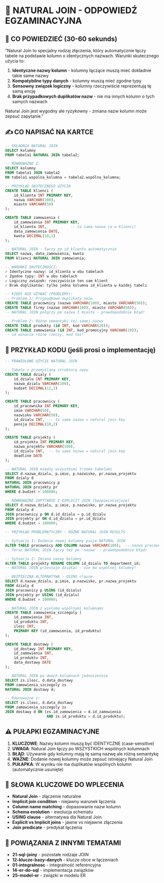 # 🔗 NATURAL JOIN - ODPOWIEDŹ EGZAMINACYJNA

## 📖 CO POWIEDZIEĆ (30-60 sekunds)

"Natural Join to specjalny rodzaj złączenia, który automatycznie łączy tabele na podstawie kolumn o identycznych nazwach. Warunki skutecznego użycia to:

1. **Identyczne nazwy kolumn** - kolumny łączące muszą mieć dokładnie takie same nazwy
2. **Kompatybilne typy danych** - kolumny muszą mieć zgodne typy
3. **Sensowny związek logiczny** - kolumny rzeczywiście reprezentują tę samą encję
4. **Brak przypadkowych duplikatów nazw** - nie ma innych kolumn o tych samych nazwach

Natural Join jest wygodny ale ryzykowny - zmiana nazw kolumn może zepsuć zapytanie."

## ✍️ CO NAPISAĆ NA KARTCE

```sql
-- SKŁADNIA NATURAL JOIN
SELECT kolumny
FROM tabela1 NATURAL JOIN tabela2;

-- RÓWNOWAŻNE Z:
SELECT kolumny  
FROM tabela1 JOIN tabela2 
ON tabela1.wspólna_kolumna = tabela2.wspólna_kolumna;

-- PRZYKŁAD SKUTECZNEGO UŻYCIA
CREATE TABLE klienci (
    id_klienta INT PRIMARY KEY,
    nazwa VARCHAR(100),
    miasto VARCHAR(50)
);

CREATE TABLE zamowienia (
    id_zamowienia INT PRIMARY KEY,
    id_klienta INT,           -- ta sama nazwa co w klienci!
    data_zamowienia DATE,
    kwota DECIMAL(10,2)
);

-- NATURAL JOIN - łączy po id_klienta automatycznie
SELECT nazwa, data_zamowienia, kwota
FROM klienci NATURAL JOIN zamowienia;

-- WARUNKI SKUTECZNOŚCI:
✓ Identyczne nazwy: id_klienta w obu tabelach
✓ Zgodne typy: INT w obu tabelach  
✓ Logiczny związek: rzeczywiście ten sam klient
✓ Brak duplikatów: tylko jedna kolumna id_klienta w każdej tabeli

-- KIEDY NIE UŻYWAĆ (PROBLEMY):
-- Problem 1: Przypadkowe duplikaty nazw
CREATE TABLE pracownicy (nazwa VARCHAR(100), miasto VARCHAR(50));
CREATE TABLE firmy (nazwa VARCHAR(100), miasto VARCHAR(50));
-- NATURAL JOIN połączy po nazwa I miasto - prawdopodobnie błąd!

-- Problem 2: Różne semantyki tej samej nazwy
CREATE TABLE produkty (id INT, kod VARCHAR(20));  
CREATE TABLE zamowienia (id INT, kod_promocyjny VARCHAR(20));
-- id oznacza różne rzeczy, kod też!
```

## 🔧 PRZYKŁAD KODU (jeśli prosi o implementację)

```sql
-- PRAWIDŁOWE UŻYCIE NATURAL JOIN

-- Tabele z przemyślaną strukturą nazw
CREATE TABLE dzialy (
    id_dzialu INT PRIMARY KEY,
    nazwa_dzialu VARCHAR(100),
    budzet DECIMAL(12,2)
);

CREATE TABLE pracownicy (
    id_pracownika INT PRIMARY KEY,
    imie VARCHAR(50),
    nazwisko VARCHAR(50),
    id_dzialu INT,  -- ta sama nazwa = natural join key
    pensja DECIMAL(10,2)
);

CREATE TABLE projekty (
    id_projektu INT PRIMARY KEY,
    nazwa_projektu VARCHAR(100),
    id_dzialu INT,  -- ta sama nazwa = natural join key  
    deadline DATE
);

-- NATURAL JOIN między wszystkimi trzema tabelami
SELECT d.nazwa_dzialu, p.imie, p.nazwisko, pr.nazwa_projektu
FROM dzialy d 
NATURAL JOIN pracownicy p
NATURAL JOIN projekty pr
WHERE d.budzet > 100000;

-- RÓWNOWAŻNE ZAPYTANIE Z EXPLICIT JOIN (bezpieczniejsze)
SELECT d.nazwa_dzialu, p.imie, p.nazwisko, pr.nazwa_projektu
FROM dzialy d
JOIN pracownicy p ON d.id_dzialu = p.id_dzialu  
JOIN projekty pr ON d.id_dzialu = pr.id_dzialu
WHERE d.budzet > 100000;

-- PRZYKŁAD PROBLEMATYCZNY - RÓŻNE NATURAL JOIN RESULTS

-- Sytuacja 1: Dodanie nowej kolumny psuje NATURAL JOIN
ALTER TABLE pracownicy ADD COLUMN nazwa VARCHAR(100);  -- nazwa pracownika
-- Teraz NATURAL JOIN łączy też po 'nazwa' - prawdopodobnie błąd!

-- Sytuacja 2: Zmiana nazwy kolumny
ALTER TABLE projekty RENAME COLUMN id_dzialu TO department_id;
-- NATURAL JOIN przestaje działać - nie ma wspólnej kolumny!

-- BEZPIECZNA ALTERNATYWA - USING clause
SELECT d.nazwa_dzialu, p.imie, p.nazwisko, pr.nazwa_projektu
FROM dzialy d
JOIN pracownicy p USING (id_dzialu)
JOIN projekty pr USING (id_dzialu)  
WHERE d.budzet > 100000;

-- NATURAL JOIN z wieloma wspólnymi kolumnami
CREATE TABLE zamowienia_szczegoly (
    id_zamowienia INT,
    id_produktu INT,
    ilosc INT,
    PRIMARY KEY (id_zamowienia, id_produktu)
);

CREATE TABLE dostawy (
    id_dostawy INT PRIMARY KEY,
    id_zamowienia INT,
    id_produktu INT,
    data_dostawy DATE
);

-- NATURAL JOIN po dwóch kolumnach jednocześnie
SELECT zs.ilosc, d.data_dostawy
FROM zamowienia_szczegoly zs
NATURAL JOIN dostawy d;

-- Równoważne z:
SELECT zs.ilosc, d.data_dostawy  
FROM zamowienia_szczegoly zs
JOIN dostawy d ON (zs.id_zamowienia = d.id_zamowienia 
                   AND zs.id_produktu = d.id_produktu);
```

## ⚠️ PUŁAPKI EGZAMINACYJNE

1. **KLUCZOWE**: Nazwy kolumn muszą być IDENTYCZNE (case-sensitive)
2. **UWAGA**: Natural Join łączy po WSZYSTKICH wspólnych kolumnach
3. **BŁĄD**: Używanie gdy kolumny mają tę samą nazwę ale różną semantykę
4. **WAŻNE**: Dodanie nowej kolumny może zepsuć istniejący Natural Join
5. **PUŁAPKA**: W wyniku nie ma duplikatów wspólnych kolumn (automatycznie usunięte)

## 🎯 SŁOWA KLUCZOWE DO WPLECENIA

- **Natural Join** - złączenie naturalne
- **Implicit join condition** - niejawny warunek łączenia
- **Column name matching** - dopasowanie nazw kolumn
- **Schema evolution** - ewolucja schematu
- **USING clause** - alternatywa dla Natural Join
- **Explicit vs Implicit joins** - jawne vs niejawne złączenia
- **Join predicate** - predykat łączenia

## 🔗 POWIĄZANIA Z INNYMI TEMATAMI

- **21-sql-joiny** - pozostałe rodzaje JOIN
- **12-klucze-bazy-danych** - klucze obce w łączeniach
- **01-integralnosc** - integralność referencyjna
- **14-er-do-sql** - implementacja związków
- **25-model-er** - związki w modelu ER